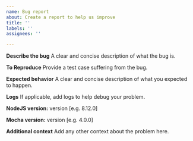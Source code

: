 ```yaml
---
name: Bug report
about: Create a report to help us improve
title: ''
labels: ''
assignees: ''

---
```


**Describe the bug**
A clear and concise description of what the bug is.

**To Reproduce**
Provide a test case suffering from the bug.

**Expected behavior**
A clear and concise description of what you expected to happen.

**Logs**
If applicable, add logs to help debug your problem.

**NodeJS version:**
version [e.g. 8.12.0]

**Mocha version:**
version [e.g. 4.0.0]

**Additional context**
Add any other context about the problem here.
